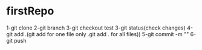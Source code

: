 # firstRepo 

1-git clone <repository URL>
2-git branch <Branch Name>
3-git checkout test
3-git status(check changes)
4-git add .(git add for one file only .git add . for all files))
5-git commit -m "<description>"
6-git push
